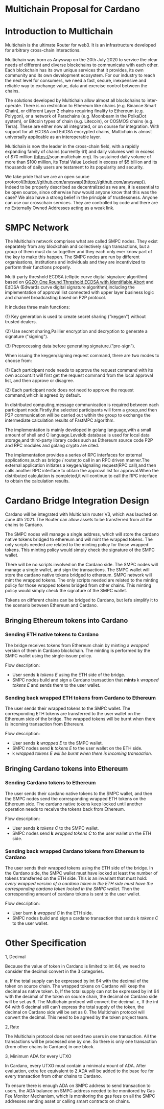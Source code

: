 # Multichain Proposal for Cardano

# Introduction to Multichain

Multichain is the ultimate Router for web3. It is an infrastructure developed for arbitrary cross-chain interactions.

Multichain was born as Anyswap on the 20th July 2020 to service the clear needs of different and diverse blockchains to communicate with each other. Each blockchain has its own unique services that it provides, its own community and its own development ecosystem. For our industry to reach the next level for consumers, we need a fast, secure, inexpensive and reliable way to exchange value, data and exercise control between the chains.

The solutions developed by Multichain allow almost all blockchains to inter-operate. There is no restriction to Ethereum like chains (e.g. Binance Smart Chain), or different Layer 2 chains requiring finality to Ethereum (e.g. Polygon), or a network of Parachains (e.g. Moonbeam in the PolkaDot system), or Bitcoin types of chain (e.g. Litecoin), or COSMOS chains (e.g. Terra). These are either now all integrated, or on course for integration. With support for all ECDSA and EdDSA encrypted chains, Multichain is almost universally applicable as an interoperable layer.

Multichain is now the leader in the cross-chain field, with a rapidly expanding family of chains (currently 61) and daily volumes well in excess of $70 million ([https://](https://anyswap.net/)scan.multichain.org). Its sustained daily volume of more than $100 million, its Total Value Locked in excess of $5 billion and its thousands of daily users are testament to its popularity and security.

We take pride that we are an open source protocol([https://github.com/anyswap](https://github.com/anyswap)). Indeed to be properly described as decentralized as we are, it is essential to be open source, since otherwise how would anyone know that this was the case? We also have a strong belief in the principle of trustlessness. Anyone can use our crosschain services. They are controlled by code and there are no Externally Owned Addresses acting as a weak link.

# SMPC Network

The Multichain network comprises what are called SMPC nodes. They exist separately from any blockchain and collectively sign transactions, but a group of them must do so together and they each only ever know part of the key to make this happen. The SMPC nodes are run by different organisations, institutions and individuals and they are incentivized to perform their functions properly.

Multi-party threshold ECDSA (elliptic curve digital signature algorithm) based on [GG20: One Round Threshold ECDSA with Identifiable Abort](https://eprint.iacr.org/2020/540.pdf) and EdDSA (Edwards curve digital signature algorithm),including the implementation of approval list connected with upper layer business logic and channel broadcasting based on P2P protocol.

It includes three main functions:

(1) Key generation is used to create secret sharing ("keygen") without trusted dealers.

(2) Use secret sharing,Paillier encryption and decryption to generate a signature ("signing").

(3) Preprocessing data before generating signature.(“pre-sign”).

When issuing the keygen/signing request command, there are two modes to choose from:

(1) Each participant node needs to approve the request command with its own account.It will first get the request command from the local approval list, and then approve or disagree.

(2) Each participant node does not need to approve the request command,which is agreed by default.

In distributed computing,message communication is required between each participant node.Firstly,the selected participants will form a group,and then P2P communication will be carried out within the group to exchange the intermediate calculation results of FastMPC algorithm.

The implementation is mainly developed in golang language,with a small amount of shell and C language.Leveldb database is used for local data storage,and third-party library codes such as Ethereum source code P2P and RPC modules and golang crypto are cited.

The implementation provides a series of RPC interfaces for external applications,such as bridge / router,to call in an RPC driven manner.The external application initiates a keygen/signaling request(RPC call),and then calls another RPC interface to obtain the approval list for approval.When the distributed calculation is completed,it will continue to call the RPC interface to obtain the calculation results.

# Cardano Bridge Integration Design

Cardano will be integrated with Multichain router V3, which was lauched on June 4th 2021. The Router can allow assets to be transferred from all the chains to Cardano.

The SMPC nodes will manage a single address, which will store the cardano native tokens bridged to ethereum and will mint the wrapped tokens. The only scripts needed are related to the minting policy for those wrapped tokens. This minting policy would simply check the signature of the SMPC wallet.

There will be no scripts involved on the Cardano side. The SMPC nodes will manage a single wallet, and sign the transactions. 
The SMPC wallet will store the cardano native tokens bridged to ethereum. SMPC network will mint the wrapped tokens. The only scripts needed are related to the minting policy for those wrapped tokens bridged from other chains. This minting policy would simply check the signature of the SMPC wallet.

Tokens on different chains can be bridged to Cardano, but let’s simplify it to the scenario between Ethereum and Cardano.

## Bringing Ethereum tokens into Cardano

### **Sending ETH native tokens to Cardano**

The bridge receives tokens from Ethereum chain by minting a *wrapped* version of them in Cardano blockchain. The minting is performed by the SMPC wallet using the single-issuer policy.

Flow description:

- User sends **k** *tokens E* using the ETH side of the bridge.
- SMPC nodes build and sign a Cardano transaction that **mints** k *wrapped tokens E* and sends them to the user wallet.

### Sending back wrapped ETH tokens from Cardano to Ethereum

The user sends their wrapped tokens to the SMPC wallet. The corresponding ETH tokens are transferred to the user wallet on the Ethereum side of the bridge. The wrapped tokens will be burnt when there is incoming transaction from Ethereum. 

Flow description:

- User sends **k** *wrapped E* to the SMPC wallet.
- SMPC nodes send **k** *tokens E* to the user wallet on the ETH side.
- k *wrapped tokens E will be burnt when there is incoming transaction.*

## Bringing Cardano tokens into Ethereum

### **Sending Cardano tokens to Ethereum**

The user sends their cardano native tokens to the SMPC wallet, and then the SMPC nodes send the corresponding wrapped ETH tokens on the Ethereum side. The cardano native tokens keep locked until another operation needs to receive the tokens back from Ethereum. 

Flow description:

- User sends **k** *tokens C* to the SMPC wallet.
- SMPC nodes send **k** *wrapped tokens C* to the user wallet on the ETH side.

### Sending back wrapped Cardano tokens from Ethereum to Cardano

The user sends their wrapped tokens using the ETH side of the bridge. In the Cardano side, the SMPC wallet must have locked at least the number of tokens transferred on the ETH side. This is an invariant that must hold: *every wrapped version of a cardano token in the ETH side must have the corresponding cardano token locked in the SMPC wallet.*
Then the corresponding amount of cardano tokens is sent to the user wallet. 

Flow description:

- User burn **k** *wrapped C* in the ETH side.
- SMPC nodes build and sign a cardano transaction that sends k *tokens C* to the user wallet.

# Other Specification

1, Decimal

Because the value of token in Cardano is limited to int 64, we need to consider the decimal convert in the 3 categories. 

a, If the total supply can be expressed by int 64 with the decimal of the token on source chain. The wrapped tokens on Cardano will keep the decimal as native token.
b, If the total supply can not be expressed by int 64 with the decimal of the token on source chain, the decimal on Cardano side will be set as 6. The Multichain protocol will convert the decimal.
c, If the int 64 with 6 decimal still can’t express the total supply of the token, the decimal on Cardano side will be set as 0. The Multichain protocol will convert the decimal. This need to be agreed by the token project team. 

2, Rate

The Multichain protocol does not send two users in one transaction. All the transactions will be processed one by one. So there is only one transaction (from other chains to Cardano) in one block.

3, Minimum ADA for every UTXO

In Cardano, every UTXO must contain a minimal amount of ADA. After evaluation, extra fee equivalent to 2 ADA will be added to the base fee for every transaction from other chains to Cardano. 

To ensure there is enough ADA on SMPC address to send transaction to users, the ADA balance on SMPC address needed to be monitored by Gas Fee Monitor Mechanism, which is monitoring the gas fees on all the SMPC addresses sending asset or calling smart contracts on chains.
